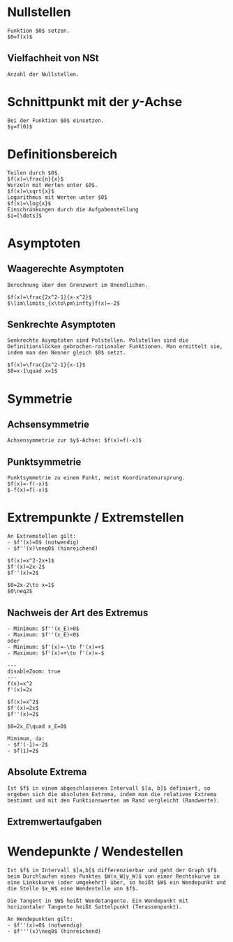 # Nullstellen
~~~ad-important
Funktion $0$ setzen.
$0=f(x)$
~~~
## Vielfachheit von NSt
~~~ad-important
Anzahl der Nullstellen.
~~~
# Schnittpunkt mit der $y$-Achse
~~~ad-important
Bei der Funktion $0$ einsetzen.
$y=f(0)$
~~~
# Definitionsbereich
~~~ad-important
Teilen durch $0$.
$f(x)=\frac{n}{x}$
Wurzeln mit Werten unter $0$.
$f(x)=\sqrt{x}$
Logarithmus mit Werten unter $0$
$f(x)=\log{x}$
Einschränkungen durch die Aufgabenstellung
$i=[\dots]$
~~~
# Asymptoten
## Waagerechte Asymptoten
~~~ad-important
Berechnung über den Grenzwert im Unendlichen.
~~~

~~~ad-example
$f(x)=\frac{2x^2-1}{x-x^2}$
$\lim\limits_{x\to\pm\infty}f(x)=-2$
~~~
## Senkrechte Asymptoten
~~~ad-important
Senkrechte Asymptoten sind Polstellen. Polstellen sind die Definitionslücken gebrochen-rationaler Funktionen. Man ermittelt sie, indem man den Nenner gleich $0$ setzt.
~~~

~~~ad-example
$f(x)=\frac{2x^2-1}{x-1}$
$0=x-1\quad x=1$
~~~
# Symmetrie
## Achsensymmetrie
~~~ad-important
Achsensymmetrie zur $y$-Achse: $f(x)=f(-x)$
~~~
## Punktsymmetrie
~~~ad-important
Punktsymmetrie zu einem Punkt, meist Koordinatenursprung.
$f(x)=-f(-x)$
$-f(x)=f(-x)$
~~~
# Extrempunkte / Extremstellen
~~~ad-important
An Extremstellen gilt: 
- $f'(x)=0$ (notwendig)
- $f''(x)\neq0$ (hinreichend)
~~~

~~~ad-example
$f(x)=x^2-2x+1$
$f'(x)=2x-2$
$f''(x)=2$

$0=2x-2\to x=1$
$0\neq2$
~~~
## Nachweis der Art des Extremus
~~~ad-important
- Minimum: $f''(x_E)>0$
- Maximum: $f''(x_E)<0$
oder
- Minimum: $f'(x)=-\to f'(x)=+$
- Maximum: $f'(x)=+\to f'(x)=-$
~~~

~~~functionplot
---
disableZoom: true
---
f(x)=x^2
f'(x)=2x
~~~

~~~ad-example
$f(x)=x^2$
$f'(x)=2x$
$f''(x)=2$

$0=2x_E\quad x_E=0$

Mimimum, da:
- $f'(-1)=-2$
- $f(1)=2$
~~~
## Absolute Extrema
~~~ad-important
Ist $f$ in einem abgeschlossenen Intervall $[a, b]$ definiert, so ergeben sich die absoluten Extrema, indem man die relativen Extrema bestimmt und mit den Funktionswerten am Rand vergleicht (Randwerte).
~~~
## Extremwertaufgaben

# Wendepunkte / Wendestellen
~~~ad-important
Ist $f$ im Intervall $]a,b[$ differenzierbar und geht der Graph $f$ beim Durchlaufen eines Punktes $W(x_W|y_W)$ von einer Rechtskurve in eine Linkskurve (oder umgekehrt) über, so heißt $W$ ein Wendepunkt und die Stelle $x_W$ eine Wendestelle von $f$.

Die Tangent in $W$ heißt Wendetangente. Ein Wendepunkt mit horizontaler Tangente heißt Sattelpunkt (Terassenpunkt).
~~~

~~~ad-help
An Wendepunkten gilt:
- $f''(x)=0$ (notwendig)
- $f'''(x)\neq0$ (hinreichend)
~~~